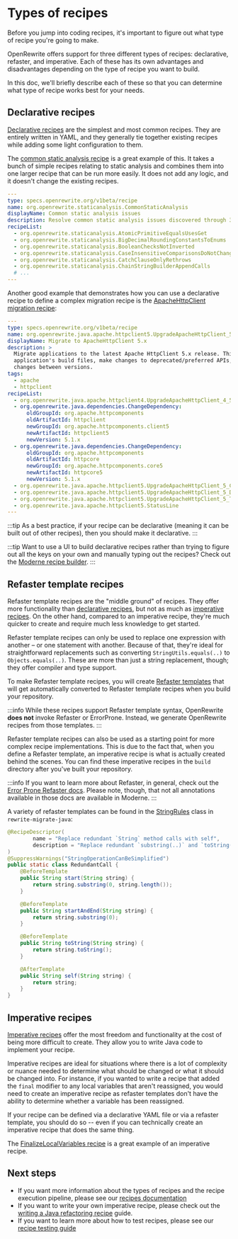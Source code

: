 # Types of recipes

Before you jump into coding recipes, it's important to figure out what type of recipe you're going to make.

OpenRewrite offers support for three different types of recipes: declarative, refaster, and imperative. Each of these has its own advantages and disadvantages depending on the type of recipe you want to build. 

In this doc, we'll briefly describe each of these so that you can determine what type of recipe works best for your needs. 

## Declarative recipes

[Declarative recipes](../reference/yaml-format-reference.md) are the simplest and most common recipes. They are entirely written in YAML, and they generally tie together existing recipes while adding some light configuration to them.

The [common static analysis recipe](https://github.com/openrewrite/rewrite-static-analysis/blob/main/src/main/resources/META-INF/rewrite/common-static-analysis.yml) is a great example of this. It takes a bunch of simple recipes relating to static analysis and combines them into one larger recipe that can be run more easily. It does not add any logic, and it doesn't change the existing recipes.

```yaml title="common-static-analysis.yml"
---
type: specs.openrewrite.org/v1beta/recipe
name: org.openrewrite.staticanalysis.CommonStaticAnalysis
displayName: Common static analysis issues
description: Resolve common static analysis issues discovered through 3rd party tools.
recipeList:
  - org.openrewrite.staticanalysis.AtomicPrimitiveEqualsUsesGet
  - org.openrewrite.staticanalysis.BigDecimalRoundingConstantsToEnums
  - org.openrewrite.staticanalysis.BooleanChecksNotInverted
  - org.openrewrite.staticanalysis.CaseInsensitiveComparisonsDoNotChangeCase
  - org.openrewrite.staticanalysis.CatchClauseOnlyRethrows
  - org.openrewrite.staticanalysis.ChainStringBuilderAppendCalls
  # ...
---
```

Another good example that demonstrates how you can use a declarative recipe to define a complex migration recipe is the [ApacheHttpClient migration recipe](https://github.com/openrewrite/rewrite-spring/blob/main/src/main/resources/META-INF/rewrite/apache-httpclient-5.yml):

```yaml title="apache-httpclient-5.yml"
---
type: specs.openrewrite.org/v1beta/recipe
name: org.openrewrite.java.apache.httpclient5.UpgradeApacheHttpClient_5
displayName: Migrate to ApacheHttpClient 5.x
description: >
  Migrate applications to the latest Apache HttpClient 5.x release. This recipe will modify an
  application's build files, make changes to deprecated/preferred APIs, and migrate configuration settings that have
  changes between versions.
tags:
  - apache
  - httpclient
recipeList:
  - org.openrewrite.java.apache.httpclient4.UpgradeApacheHttpClient_4_5
  - org.openrewrite.java.dependencies.ChangeDependency:
      oldGroupId: org.apache.httpcomponents
      oldArtifactId: httpclient
      newGroupId: org.apache.httpcomponents.client5
      newArtifactId: httpclient5
      newVersion: 5.1.x
  - org.openrewrite.java.dependencies.ChangeDependency:
      oldGroupId: org.apache.httpcomponents
      oldArtifactId: httpcore
      newGroupId: org.apache.httpcomponents.core5
      newArtifactId: httpcore5
      newVersion: 5.1.x
  - org.openrewrite.java.apache.httpclient5.UpgradeApacheHttpClient_5_ClassMapping
  - org.openrewrite.java.apache.httpclient5.UpgradeApacheHttpClient_5_DeprecatedMethods
  - org.openrewrite.java.apache.httpclient5.UpgradeApacheHttpClient_5_TimeUnit
  - org.openrewrite.java.apache.httpclient5.StatusLine
---
```

:::tip
As a best practice, if your recipe can be declarative (meaning it can be built out of other recipes), then you should make it declarative.
:::

:::tip
Want to use a UI to build declarative recipes rather than trying to figure out all the keys on your own and manually typing out the recipes? Check out the [Moderne recipe builder](https://app.moderne.io/builder).
:::

## Refaster template recipes

Refaster template recipes are the "middle ground" of recipes. They offer more functionality than [declarative recipes](#declarative-recipes), but not as much as [imperative recipes](#imperative-recipes). On the other hand, compared to an imperative recipe, they're much quicker to create and require much less knowledge to get started.

Refaster template recipes can only be used to replace one expression with another – or one statement with another. Because of that, they're ideal for straightforward replacements such as converting `StringUtils.equals(..)` to `Objects.equals(..)`. These are more than just a string replacement, though; they offer compiler and type support.

To make Refaster template recipes, you will create [Refaster templates](https://errorprone.info/docs/refaster) that will get automatically converted to Refaster template recipes when you build your repository.

:::info
While these recipes support Refaster template syntax, OpenRewrite **does not** invoke Refaster or ErrorProne. Instead, we generate OpenRewrite recipes from those templates.
:::

Refaster template recipes can also be used as a starting point for more complex recipe implementations. This is due to the fact that, when you define a Refaster template, an imperative recipe is what is actually created behind the scenes. You can find these imperative recipes in the `build` directory after you've built your repository.

:::info
If you want to learn more about Refaster, in general, check out the [Error Prone Refaster docs](https://errorprone.info/docs/refaster). Please note, though, that not all annotations available in those docs are available in Moderne.
:::

A variety of refaster templates can be found in the [StringRules](https://github.com/openrewrite/rewrite-migrate-java/blob/v2.1.1/src/main/java/org/openrewrite/java/migrate/lang/StringRules.java#L23-L48) class in `rewrite-migrate-java`:

```java
@RecipeDescriptor(
        name = "Replace redundant `String` method calls with self",
        description = "Replace redundant `substring(..)` and `toString()` method calls with the `String` self."
)
@SuppressWarnings("StringOperationCanBeSimplified")
public static class RedundantCall {
    @BeforeTemplate
    public String start(String string) {
        return string.substring(0, string.length());
    }

    @BeforeTemplate
    public String startAndEnd(String string) {
        return string.substring(0);
    }

    @BeforeTemplate
    public String toString(String string) {
        return string.toString();
    }

    @AfterTemplate
    public String self(String string) {
        return string;
    }
}
```

## Imperative recipes

[Imperative recipes](writing-a-java-refactoring-recipe.md) offer the most freedom and functionality at the cost of being more difficult to create. They allow you to write Java code to implement your recipe.

Imperative recipes are ideal for situations where there is a lot of complexity or nuance needed to determine what should be changed or what it should be changed into. For instance, if you wanted to write a recipe that added the `final` modifier to any local variables that aren't reassigned, you would need to create an imperative recipe as refaster templates don't have the ability to determine whether a variable has been reassigned.

If your recipe can be defined via a declarative YAML file or via a refaster template, you should do so -- even if you can technically create an imperative recipe that does the same thing.

The [FinalizeLocalVariables recipe](https://github.com/openrewrite/rewrite-static-analysis/blob/main/src/main/java/org/openrewrite/staticanalysis/FinalizeLocalVariables.java) is a great example of an imperative recipe.

## Next steps

* If you want more information about the types of recipes and the recipe execution pipeline, please see our [recipes documentation](../concepts-and-explanations/recipes.md)
* If you want to write your own imperative recipe, please check out the [writing a Java refactoring recipe](writing-a-java-refactoring-recipe.md) guide.
* If you want to learn more about how to test recipes, please see our [recipe testing guide](recipe-testing.md)